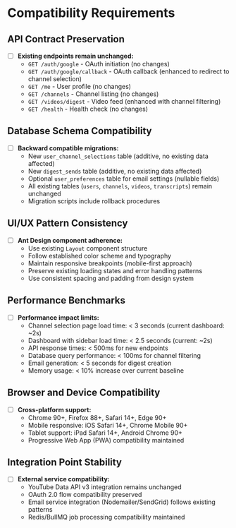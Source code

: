 # Compatibility Requirements

## API Contract Preservation
- [ ] **Existing endpoints remain unchanged:**
  - `GET /auth/google` - OAuth initiation (no changes)
  - `GET /auth/google/callback` - OAuth callback (enhanced to redirect to channel selection)
  - `GET /me` - User profile (no changes)
  - `GET /channels` - Channel listing (no changes)
  - `GET /videos/digest` - Video feed (enhanced with channel filtering)
  - `GET /health` - Health check (no changes)

## Database Schema Compatibility
- [ ] **Backward compatible migrations:**
  - New `user_channel_selections` table (additive, no existing data affected)
  - New `digest_sends` table (additive, no existing data affected)
  - Optional `user_preferences` table for email settings (nullable fields)
  - All existing tables (`users`, `channels`, `videos`, `transcripts`) remain unchanged
  - Migration scripts include rollback procedures

## UI/UX Pattern Consistency
- [ ] **Ant Design component adherence:**
  - Use existing `Layout` component structure
  - Follow established color scheme and typography
  - Maintain responsive breakpoints (mobile-first approach)
  - Preserve existing loading states and error handling patterns
  - Use consistent spacing and padding from design system

## Performance Benchmarks
- [ ] **Performance impact limits:**
  - Channel selection page load time: < 3 seconds (current dashboard: ~2s)
  - Dashboard with sidebar load time: < 2.5 seconds (current: ~2s)
  - API response times: < 500ms for new endpoints
  - Database query performance: < 100ms for channel filtering
  - Email generation: < 5 seconds for digest creation
  - Memory usage: < 10% increase over current baseline

## Browser and Device Compatibility
- [ ] **Cross-platform support:**
  - Chrome 90+, Firefox 88+, Safari 14+, Edge 90+
  - Mobile responsive: iOS Safari 14+, Chrome Mobile 90+
  - Tablet support: iPad Safari 14+, Android Chrome 90+
  - Progressive Web App (PWA) compatibility maintained

## Integration Point Stability
- [ ] **External service compatibility:**
  - YouTube Data API v3 integration remains unchanged
  - OAuth 2.0 flow compatibility preserved
  - Email service integration (Nodemailer/SendGrid) follows existing patterns
  - Redis/BullMQ job processing compatibility maintained
